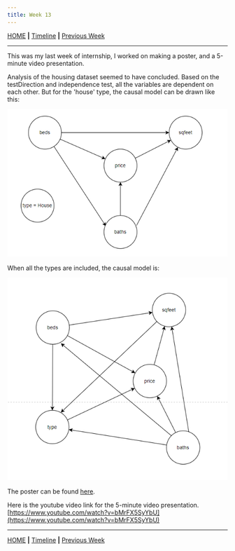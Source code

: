 ```yaml
---
title: Week 13
---
```


[HOME](https://arungaonkar.github.io/HPCC-Causality/) **|**
[Timeline](https://arungaonkar.github.io/HPCC-Causality/index.html#timeline) **|**
[Previous Week](https://arungaonkar.github.io/HPCC-Causality/week12.html)

---

This was my last week of internship, I worked on making a poster, and a 5-minute video presentation.

Analysis of the housing dataset seemed to have concluded. Based on the testDirection and independence test, all the variables are dependent on each other. But for the 'house' type, the causal model can be drawn like this:

![CausalHouseType](imgs/CausalHouseType.png)

When all the types are included, the causal model is:

![CausalHousingFinal](imgs/CausalHousingFinal.png)

The poster can be found [here](Poster_ArunGaonkar.pdf).

Here is the youtube video link for the 5-minute video presentation. [https://www.youtube.com/watch?v=bMrFX5SyYbU](https://www.youtube.com/watch?v=bMrFX5SyYbU)

---

[HOME](https://arungaonkar.github.io/HPCC-Causality/) **|**
[Timeline](https://arungaonkar.github.io/HPCC-Causality/index.html#timeline) **|**
[Previous Week](https://arungaonkar.github.io/HPCC-Causality/week12.html)